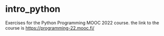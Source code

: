 # intro_python

Exercises for the Python Programming MOOC 2022 course. 
the link to the course is https://programming-22.mooc.fi/
